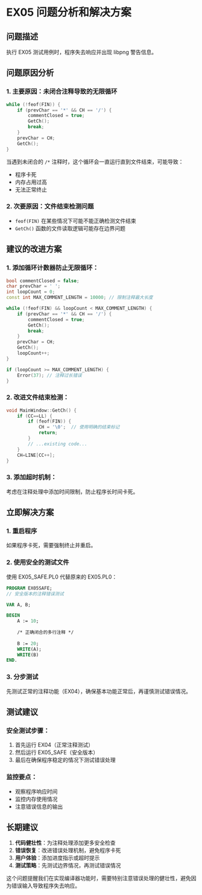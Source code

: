 # EX05 问题分析和解决方案

## 问题描述
执行 EX05 测试用例时，程序失去响应并出现 libpng 警告信息。

## 问题原因分析

### 1. 主要原因：未闭合注释导致的无限循环
```cpp
while (!feof(FIN)) {
    if (prevChar == '*' && CH == '/') {
        commentClosed = true;
        GetCh();
        break;
    }
    prevChar = CH;
    GetCh();
}
```

当遇到未闭合的 `/*` 注释时，这个循环会一直运行直到文件结束，可能导致：
- 程序卡死
- 内存占用过高
- 无法正常终止

### 2. 次要原因：文件结束检测问题
- `feof(FIN)` 在某些情况下可能不能正确检测文件结束
- `GetCh()` 函数的文件读取逻辑可能存在边界问题

## 建议的改进方案

### 1. 添加循环计数器防止无限循环：
```cpp
bool commentClosed = false;
char prevChar = ' ';
int loopCount = 0;
const int MAX_COMMENT_LENGTH = 10000; // 限制注释最大长度

while (!feof(FIN) && loopCount < MAX_COMMENT_LENGTH) {
    if (prevChar == '*' && CH == '/') {
        commentClosed = true;
        GetCh();
        break;
    }
    prevChar = CH;
    GetCh();
    loopCount++;
}

if (loopCount >= MAX_COMMENT_LENGTH) {
    Error(37); // 注释过长错误
}
```

### 2. 改进文件结束检测：
```cpp
void MainWindow::GetCh() {
    if (CC==LL) {
        if (feof(FIN)) {
            CH = '\0';  // 使用明确的结束标记
            return;
        }
        // ...existing code...
    }
    CH=LINE[CC++];
}
```

### 3. 添加超时机制：
考虑在注释处理中添加时间限制，防止程序长时间卡死。

## 立即解决方案

### 1. 重启程序
如果程序卡死，需要强制终止并重启。

### 2. 使用安全的测试文件
使用 EX05_SAFE.PL0 代替原来的 EX05.PL0：
```pascal
PROGRAM EX05SAFE;
// 安全版本的注释错误测试

VAR A, B;

BEGIN
    A := 10;
    
    /* 正确闭合的多行注释 */
    
    B := 20;
    WRITE(A);
    WRITE(B)
END.
```

### 3. 分步测试
先测试正常的注释功能（EX04），确保基本功能正常后，再谨慎测试错误情况。

## 测试建议

### 安全测试步骤：
1. 首先运行 EX04（正常注释测试）
2. 然后运行 EX05_SAFE（安全版本）
3. 最后在确保程序稳定的情况下测试错误处理

### 监控要点：
- 观察程序响应时间
- 监控内存使用情况
- 注意错误信息的输出

## 长期建议

1. **代码健壮性**：为注释处理添加更多安全检查
2. **错误恢复**：改进错误处理机制，避免程序卡死
3. **用户体验**：添加进度指示或超时提示
4. **测试策略**：先测试边界情况，再测试错误情况

这个问题提醒我们在实现编译器功能时，需要特别注意错误处理的健壮性，避免因为错误输入导致程序失去响应。

